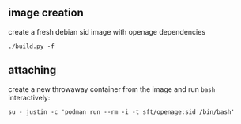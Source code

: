 ## image creation

create a fresh debian sid image with openage dependencies

```
./build.py -f
```

## attaching

create a new throwaway container from the image and run `bash` interactively:

```
su - justin -c 'podman run --rm -i -t sft/openage:sid /bin/bash'
```
